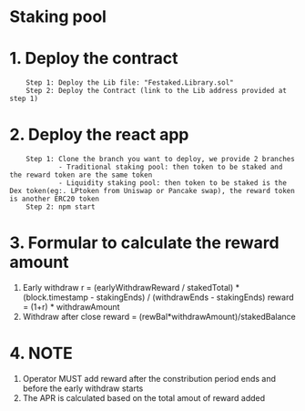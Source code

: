 # Staking pool
# 1. Deploy the contract
        Step 1: Deploy the Lib file: "Festaked.Library.sol"
        Step 2: Deploy the Contract (link to the Lib address provided at step 1)
# 2. Deploy the react app
        Step 1: Clone the branch you want to deploy, we provide 2 branches
                - Traditional staking pool: then token to be staked and the reward token are the same token
                - Liquidity staking pool: then token to be staked is the Dex token(eg:. LPtoken from Uniswap or Pancake swap), the reward token is another ERC20 token
        Step 2: npm start

# 3. Formular to calculate the reward amount
1. Early withdraw
        r = (earlyWithdrawReward / stakedTotal) * (block.timestamp - stakingEnds) / (withdrawEnds - stakingEnds)
        reward = (1+r) * withdrawAmount
2. Withdraw after close
        reward = (rewBal*withdrawAmount)/stakedBalance

# 4. NOTE
1. Operator MUST add reward after the constribution period ends and before the early withdraw starts
2. The APR is calculated based on the total amout of reward added
